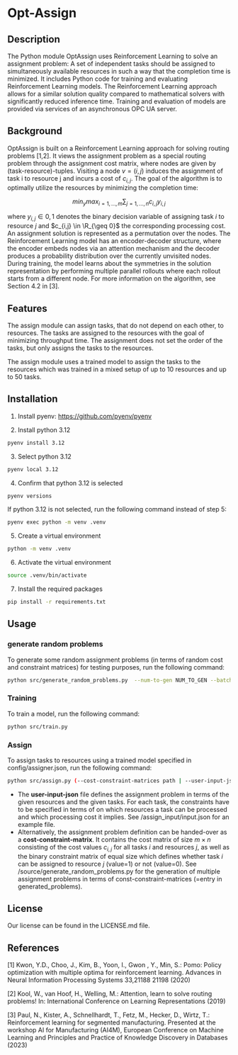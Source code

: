 # Opt-Assign


## Description
The Python module OptAssign uses Reinforcement Learning to solve an assignment problem: A set of independent tasks should be assigned to simultaneously available resources in such a way that the completion time is minimized. It includes Python code for training and evaluating Reinforcement Learning models. The Reinforcement Learning approach allows for a similar solution quality compared to mathematical solvers with significantly reduced inference time. Training and evaluation of models are provided via services of an asynchronous OPC UA server.

## Background
OptAssign is built on a Reinforcement Learning approach for solving routing problems \[1,2]. It views the assignment problem as a special routing problem through the assignment cost matrix, where nodes are given by (task-resource)-tuples. Visiting a node $v= (i,j)$ induces the assignment of task i to resource j and incurs a cost of $c_{i,j}$. The goal of the algorithm is to optimally utilize the resources by minimizing the completion time: 

$$min_y max_{i=1,...,m} \sum_{j=1,...,n}c_{i,j}y_{i,j}$$

where $y_{i,j} \in {0,1}$ denotes the binary decision variable of assigning task $i$ to resource $j$ and $c_{i,j} \in \R_{\geq 0}$ the corresponding processing cost. An assignment solution is represented as a permutation over the nodes. The Reinforcement Learning model has an encoder-decoder structure, where the encoder embeds nodes via an attention mechanism and the decoder produces a probability distribution over the currently unvisited nodes. During training, the model learns about the symmetries in the solution representation by performing multiple parallel rollouts where each rollout starts from a different node. For more information on the algorithm, see Section 4.2 in \[3].


## Features

The assign module can assign tasks, that do not depend on each other, to resources. The tasks are assigned to the resources with the goal of minimizing throughput time. The assignment does not set the order of the tasks, but only assigns the tasks to the resources. 

The assign module uses a trained model to assign the tasks to the resources which was trained in a mixed setup of up to 10 resources and up to 50 tasks.


## Installation

1. Install pyenv: https://github.com/pyenv/pyenv

2. Install python 3.12
```bash
pyenv install 3.12
```

3. Select python 3.12
```bash
pyenv local 3.12
```

4. Confirm that python 3.12 is selected
```bash
pyenv versions
```
If python 3.12 is not selected, run the following command instead of step 5:
```bash
pyenv exec python -m venv .venv
```

5. Create a virtual environment
```bash
python -m venv .venv
```

6. Activate the virtual environment
```bash
source .venv/bin/activate
```

7. Install the required packages
```bash
pip install -r requirements.txt
```


## Usage

### generate random problems

To generate some random assignment problems (in terms of random cost and constraint matrices) for testing purposes, run the following command:
```bash
python src/generate_random_problems.py  --num-to-gen NUM_TO_GEN --batch-size BATCH_SIZE --num-resources-max NUM_RESOURCES_MAX [--mixed-num-resources] --num-tasks-max NUM_TASKS_MAX [--mixed-num-tasks] --save-path SAVE_PATH
```


### Training

To train a model, run the following command:
```bash
python src/train.py
```

### Assign

To assign tasks to resources using a trained model specified in config/assigner.json, run the following command:
```bash
python src/assign.py (--cost-constraint-matrices path | --user-input-json path)
```
- The **user-input-json** file defines the assignment problem in terms of the given resources and the given tasks. For each task, the constraints have to be specified in terms of on which resources a task can be processed and which processing cost it implies. See /assign_input/input.json for an example file. 
- Alternatively, the assignment problem definition can be handed-over as a **cost-constraint-matrix**. It contains the cost matrix of size $m  \times n$ consisting of the cost values $c_{i,j}$ for all tasks $i$ and resources $j$, as well as the binary constraint matrix of equal size which defines whether task $i$ can be assigned to resource $j$ (value=1) or not (value=0). See /source/generate_random_problems.py for the generation of multiple assignment problems in terms of const-constraint-matrices (=entry in generated_problems).



## License

Our license can be found in the LICENSE.md file. 

## References
\[1] Kwon, Y.D., Choo, J., Kim, B., Yoon, I., Gwon , Y., Min, S.: Pomo: Policy optimization with multiple optima for reinforcement learning. Advances in Neural Information Processing Systems 33,21188 21198 (2020)

\[2] Kool, W., van Hoof, H., Welling, M.: Attention, learn to solve routing problems! In: International Conference on Learning Representations (2019)

\[3] Paul, N., Kister, A., Schnellhardt, T., Fetz, M., Hecker, D., Wirtz, T.: Reinforcement learning for segmented manufacturing. Presented at the workshop AI for Manufacturing (AI4M), European Conference on Machine Learning and Principles and Practice of Knowledge Discovery in Databases (2023)
